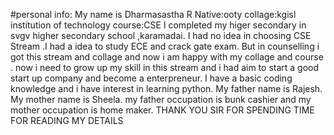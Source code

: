 #personal info:
My name is Dharmasastha R
Native:ooty
collage:kgisl institution of technology
course:CSE
I completed my higer secondary in svgv higher secondary school ,karamadai.
I had no idea in choosing CSE Stream .I had a idea to study ECE and crack gate exam.
But in counselling i got this stream and collage and now i am happy with my collage and course .
now i need to grow up my skill in this stream and i had aim to start a good start up company and become a enterpreneur.
I have a basic coding knowledge and i have interest in learning python.
My father name is Rajesh.
My mother name is Sheela.
my father occupation is bunk cashier and my mother occupation is home maker. 
THANK YOU SIR FOR SPENDING TIME FOR READING MY DETAILS
